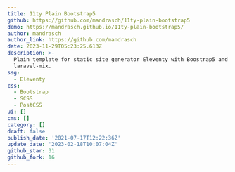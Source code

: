 ```yaml
---
title: 11ty Plain Bootstrap5
github: https://github.com/mandrasch/11ty-plain-bootstrap5
demo: https://mandrasch.github.io/11ty-plain-bootstrap5/
author: mandrasch
author_link: https://github.com/mandrasch
date: 2023-11-29T05:23:25.613Z
description: >-
  Plain template for static site generator Eleventy with Boostrap5 and
  laravel-mix.
ssg:
  - Eleventy
css:
  - Bootstrap
  - SCSS
  - PostCSS
ui: []
cms: []
category: []
draft: false
publish_date: '2021-07-17T12:22:36Z'
update_date: '2023-02-18T10:07:04Z'
github_star: 31
github_fork: 16
---
```

